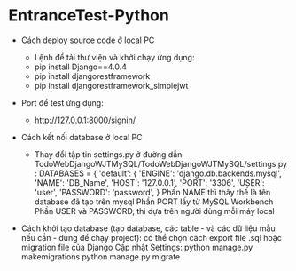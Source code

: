# EntranceTest-Python
+ Cách deploy source code ở local PC
  + Lệnh để tải thư viện và khởi chạy ứng dụng: 
   - pip install Django==4.0.4
   - pip install djangorestframework
   - pip install djangorestframework_simplejwt
+ Port để test ứng dụng:
  - http://127.0.0.1:8000/signin/
+ Cách kết nối database ở local PC
  - Thay đổi tập tin settings.py ở đường dẫn TodoWebDjangoWJTMySQL/TodoWebDjangoWJTMySQL/settings.py:
	DATABASES = {
    		'default': {
        		'ENGINE': 'django.db.backends.mysql',
        		'NAME': 'DB_Name', 
        		'HOST': '127.0.0.1',
        		'PORT': '3306',
        		'USER': 'user',
        		'PASSWORD': 'password',
    		}
Phần NAME thì thây thế là tên database đã tạo trên mysql
Phần PORT lấy từ MySQL Workbench
Phần USER và PASSWORD, thì dựa trên người dùng mỗi máy local

+ Cách khởi tạo database (tạo database, các table - và các dữ liệu mẫu nếu cần - dùng để chạy
project): có thể chọn cách export file .sql hoặc migration file của Django
	Cập nhật Settings:
		python manage.py makemigrations
		python manage.py migrate
